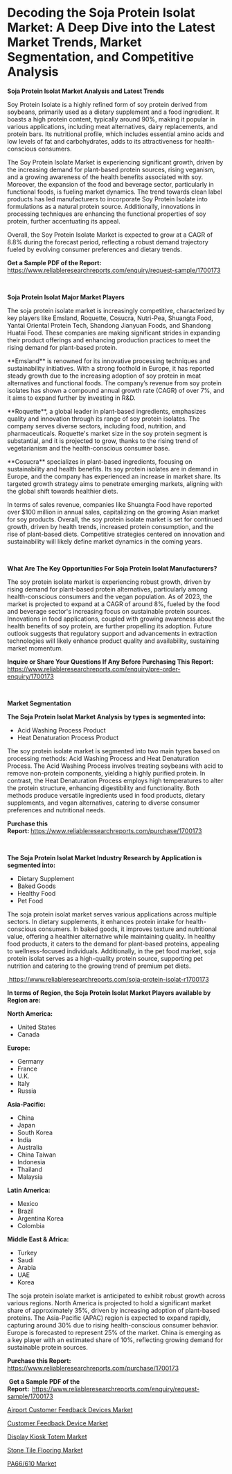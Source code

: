 <p><h1>Decoding the Soja Protein Isolat Market: A Deep Dive into the Latest Market Trends, Market Segmentation, and Competitive Analysis</h1></p><p><strong>Soja Protein Isolat Market Analysis and Latest Trends</strong></p>
<p><p>Soy Protein Isolate is a highly refined form of soy protein derived from soybeans, primarily used as a dietary supplement and a food ingredient. It boasts a high protein content, typically around 90%, making it popular in various applications, including meat alternatives, dairy replacements, and protein bars. Its nutritional profile, which includes essential amino acids and low levels of fat and carbohydrates, adds to its attractiveness for health-conscious consumers.</p><p>The Soy Protein Isolate Market is experiencing significant growth, driven by the increasing demand for plant-based protein sources, rising veganism, and a growing awareness of the health benefits associated with soy. Moreover, the expansion of the food and beverage sector, particularly in functional foods, is fueling market dynamics. The trend towards clean label products has led manufacturers to incorporate Soy Protein Isolate into formulations as a natural protein source. Additionally, innovations in processing techniques are enhancing the functional properties of soy protein, further accentuating its appeal.</p><p>Overall, the Soy Protein Isolate Market is expected to grow at a CAGR of 8.8% during the forecast period, reflecting a robust demand trajectory fueled by evolving consumer preferences and dietary trends.</p></p>
<p><strong>Get a Sample PDF of the Report:&nbsp;</strong> <a href="https://www.reliableresearchreports.com/enquiry/request-sample/1700173?utm_campaign=12&utm_medium=2&utm_source=Github&utm_content=ia&utm_term=09012025&utm_id=soja-protein-isolat">https://www.reliableresearchreports.com/enquiry/request-sample/1700173</a></p>
<p>&nbsp;</p>
<p><strong>Soja Protein Isolat Major Market Players</strong></p>
<p><p>The soja protein isolate market is increasingly competitive, characterized by key players like Emsland, Roquette, Cosucra, Nutri-Pea, Shuangta Food, Yantai Oriental Protein Tech, Shandong Jianyuan Foods, and Shandong Huatai Food. These companies are making significant strides in expanding their product offerings and enhancing production practices to meet the rising demand for plant-based protein.</p><p>**Emsland** is renowned for its innovative processing techniques and sustainability initiatives. With a strong foothold in Europe, it has reported steady growth due to the increasing adoption of soy protein in meat alternatives and functional foods. The company’s revenue from soy protein isolates has shown a compound annual growth rate (CAGR) of over 7%, and it aims to expand further by investing in R&D.</p><p>**Roquette**, a global leader in plant-based ingredients, emphasizes quality and innovation through its range of soy protein isolates. The company serves diverse sectors, including food, nutrition, and pharmaceuticals. Roquette's market size in the soy protein segment is substantial, and it is projected to grow, thanks to the rising trend of vegetarianism and the health-conscious consumer base.</p><p>**Cosucra** specializes in plant-based ingredients, focusing on sustainability and health benefits. Its soy protein isolates are in demand in Europe, and the company has experienced an increase in market share. Its targeted growth strategy aims to penetrate emerging markets, aligning with the global shift towards healthier diets.</p><p>In terms of sales revenue, companies like Shuangta Food have reported over $100 million in annual sales, capitalizing on the growing Asian market for soy products. Overall, the soy protein isolate market is set for continued growth, driven by health trends, increased protein consumption, and the rise of plant-based diets. Competitive strategies centered on innovation and sustainability will likely define market dynamics in the coming years.</p></p>
<p>&nbsp;</p>
<p><strong>What Are The Key Opportunities For Soja Protein Isolat Manufacturers?</strong></p>
<p><p>The soy protein isolate market is experiencing robust growth, driven by rising demand for plant-based protein alternatives, particularly among health-conscious consumers and the vegan population. As of 2023, the market is projected to expand at a CAGR of around 8%, fueled by the food and beverage sector's increasing focus on sustainable protein sources. Innovations in food applications, coupled with growing awareness about the health benefits of soy protein, are further propelling its adoption. Future outlook suggests that regulatory support and advancements in extraction technologies will likely enhance product quality and availability, sustaining market momentum.</p></p>
<p><strong>Inquire or Share Your Questions If Any Before Purchasing This Report:</strong> <a href="https://www.reliableresearchreports.com/enquiry/pre-order-enquiry/1700173?utm_campaign=12&utm_medium=2&utm_source=Github&utm_content=ia&utm_term=09012025&utm_id=soja-protein-isolat">https://www.reliableresearchreports.com/enquiry/pre-order-enquiry/1700173</a></p>
<p>&nbsp;</p>
<p><strong>Market Segmentation</strong></p>
<p><strong>The Soja Protein Isolat Market Analysis by types is segmented into:</strong></p>
<p><ul><li>Acid Washing Process Product</li><li>Heat Denaturation Process Product</li></ul></p>
<p><p>The soy protein isolate market is segmented into two main types based on processing methods: Acid Washing Process and Heat Denaturation Process. The Acid Washing Process involves treating soybeans with acid to remove non-protein components, yielding a highly purified protein. In contrast, the Heat Denaturation Process employs high temperatures to alter the protein structure, enhancing digestibility and functionality. Both methods produce versatile ingredients used in food products, dietary supplements, and vegan alternatives, catering to diverse consumer preferences and nutritional needs.</p></p>
<p><strong>Purchase this Report:&nbsp;</strong><a href="https://www.reliableresearchreports.com/purchase/1700173?utm_campaign=12&utm_medium=2&utm_source=Github&utm_content=ia&utm_term=09012025&utm_id=soja-protein-isolat">https://www.reliableresearchreports.com/purchase/1700173</a></p>
<p>&nbsp;</p>
<p><strong>The Soja Protein Isolat Market Industry Research by Application is segmented into:</strong></p>
<p><ul><li>Dietary Supplement</li><li>Baked Goods</li><li>Healthy Food</li><li>Pet Food</li></ul></p>
<p><p>The soja protein isolat market serves various applications across multiple sectors. In dietary supplements, it enhances protein intake for health-conscious consumers. In baked goods, it improves texture and nutritional value, offering a healthier alternative while maintaining quality. In healthy food products, it caters to the demand for plant-based proteins, appealing to wellness-focused individuals. Additionally, in the pet food market, soja protein isolat serves as a high-quality protein source, supporting pet nutrition and catering to the growing trend of premium pet diets.</p></p>
<p><a href="https://www.reliableresearchreports.com/soja-protein-isolat-r1700173?utm_campaign=12&utm_medium=2&utm_source=Github&utm_content=ia&utm_term=09012025&utm_id=soja-protein-isolat">&nbsp;https://www.reliableresearchreports.com/soja-protein-isolat-r1700173</a></p>
<p><strong>In terms of Region, the Soja Protein Isolat Market Players available by Region are:</strong></p>
<p>
    <p> <strong> North America: </strong>
        <ul>
            <li>United States</li>
            <li>Canada</li>
        </ul>
        </p> 
    <p> <strong> Europe: </strong>
        <ul>
            <li>Germany</li>
            <li>France</li>
            <li>U.K.</li>
            <li>Italy</li>
            <li>Russia</li>
        </ul>
        </p> 
    <p> <strong> Asia-Pacific: </strong>
        <ul>
            <li>China</li>
            <li>Japan</li>
            <li>South Korea</li>
            <li>India</li>
            <li>Australia</li>
            <li>China Taiwan</li>
            <li>Indonesia</li>
            <li>Thailand</li>
            <li>Malaysia</li>
        </ul>
        </p> 
    <p> <strong> Latin America: </strong>
        <ul>
            <li>Mexico</li>
            <li>Brazil</li>
            <li>Argentina Korea</li>
            <li>Colombia</li>
        </ul>
        </p> 
    <p> <strong> Middle East & Africa: </strong>
        <ul>
            <li>Turkey</li>
            <li>Saudi</li>
            <li>Arabia</li>
            <li>UAE</li>
            <li>Korea</li>
        </ul>
    </p>
    </p>
<p><p>The soja protein isolate market is anticipated to exhibit robust growth across various regions. North America is projected to hold a significant market share of approximately 35%, driven by increasing adoption of plant-based proteins. The Asia-Pacific (APAC) region is expected to expand rapidly, capturing around 30% due to rising health-conscious consumer behavior. Europe is forecasted to represent 25% of the market. China is emerging as a key player with an estimated share of 10%, reflecting growing demand for sustainable protein sources.</p></p>
<p><strong>Purchase this Report: </strong><a href="https://www.reliableresearchreports.com/purchase/1700173?utm_campaign=12&utm_medium=2&utm_source=Github&utm_content=ia&utm_term=09012025&utm_id=soja-protein-isolat">https://www.reliableresearchreports.com/purchase/1700173</a></p>
<p>&nbsp;<strong>Get a Sample PDF of the Report:&nbsp;&nbsp;</strong><a href="https://www.reliableresearchreports.com/enquiry/request-sample/1700173?utm_campaign=12&utm_medium=2&utm_source=Github&utm_content=ia&utm_term=09012025&utm_id=soja-protein-isolat">https://www.reliableresearchreports.com/enquiry/request-sample/1700173</a></p>
<p><strong></strong></p>
<p><p><a href="https://github.com/GenaGaines34/Market-Research-Report-List-1/blob/main/airport-customer-feedback-devices-market.md?utm_campaign=12&utm_medium=2&utm_source=Github&utm_content=ia&utm_term=09012025&utm_id=soja-protein-isolat">Airport Customer Feedback Devices Market</a></p><p><a href="https://github.com/edacruz6/Market-Research-Report-List-1/blob/main/customer-feedback-device-market.md?utm_campaign=12&utm_medium=2&utm_source=Github&utm_content=ia&utm_term=09012025&utm_id=soja-protein-isolat">Customer Feedback Device Market</a></p><p><a href="https://github.com/seanmcma708/Market-Research-Report-List-1/blob/main/display-kiosk-totem-market.md?utm_campaign=12&utm_medium=2&utm_source=Github&utm_content=ia&utm_term=09012025&utm_id=soja-protein-isolat">Display Kiosk Totem Market</a></p><p><a href="https://github.com/princessbartram3/Market-Research-Report-List-1/blob/main/stone-tile-flooring-market.md?utm_campaign=12&utm_medium=2&utm_source=Github&utm_content=ia&utm_term=09012025&utm_id=soja-protein-isolat">Stone Tile Flooring Market</a></p><p><a href="https://github.com/yankimber90yankim/Market-Research-Report-List-1/blob/main/pa66610-market.md?utm_campaign=12&utm_medium=2&utm_source=Github&utm_content=ia&utm_term=09012025&utm_id=soja-protein-isolat">PA66/610 Market</a></p></p>